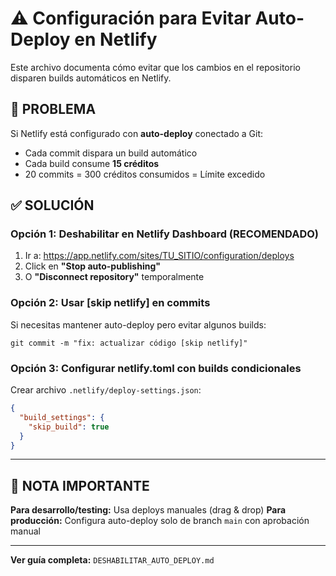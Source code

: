 # ⚠️ Configuración para Evitar Auto-Deploy en Netlify

Este archivo documenta cómo evitar que los cambios en el repositorio disparen builds automáticos en Netlify.

## 🚨 PROBLEMA

Si Netlify está configurado con **auto-deploy** conectado a Git:
- Cada commit dispara un build automático
- Cada build consume **15 créditos**
- 20 commits = 300 créditos consumidos = Límite excedido

## ✅ SOLUCIÓN

### Opción 1: Deshabilitar en Netlify Dashboard (RECOMENDADO)

1. Ir a: https://app.netlify.com/sites/TU_SITIO/configuration/deploys
2. Click en **"Stop auto-publishing"**
3. O **"Disconnect repository"** temporalmente

### Opción 2: Usar [skip netlify] en commits

Si necesitas mantener auto-deploy pero evitar algunos builds:
```
git commit -m "fix: actualizar código [skip netlify]"
```

### Opción 3: Configurar netlify.toml con builds condicionales

Crear archivo `.netlify/deploy-settings.json`:
```json
{
  "build_settings": {
    "skip_build": true
  }
}
```

---

## 📝 NOTA IMPORTANTE

**Para desarrollo/testing:** Usa deploys manuales (drag & drop)
**Para producción:** Configura auto-deploy solo de branch `main` con aprobación manual

---

**Ver guía completa:** `DESHABILITAR_AUTO_DEPLOY.md`


